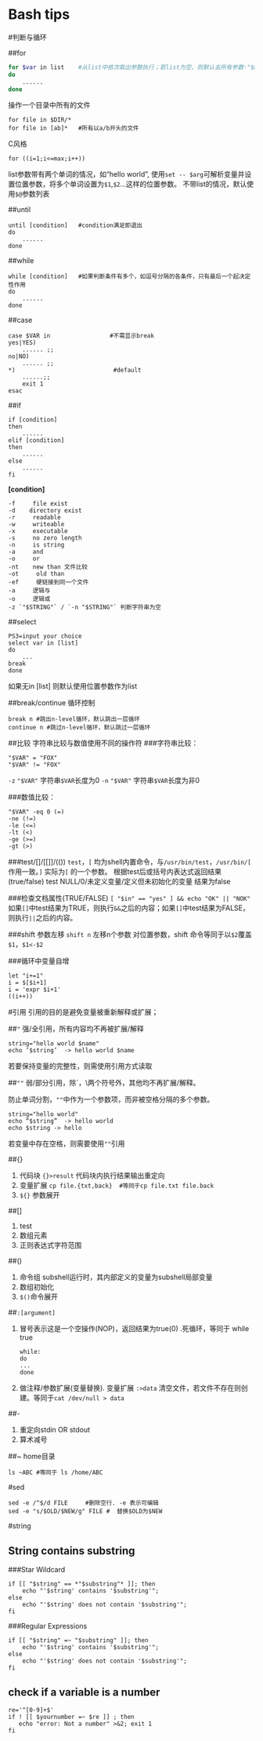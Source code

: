 Bash tips
=========
#判断与循环

##for
```sh
for $var in list    #从list中依次取出参数执行；若list为空，则默认去所有参数·"$@")·
do
	......
done
```
操作一个目录中所有的文件
```
for file in $DIR/*
for file in [ab]*   #所有以a/b开头的文件
```
C风格
```
for ((i=1;i<=max;i++))
```
list参数带有两个单词的情况，如“hello world”, 使用`set -- $arg`可解析变量并设置位置参数，将多个单词设置为`$1`,`$2`...这样的位置参数。
不带list的情况，默认使用`$@`参数列表

##until
```
until [condition]   #condition满足即退出
do
	......
done
```

##while
```
while [condition]   #如果判断条件有多个，如逗号分隔的各条件，只有最后一个起决定性作用
do
	......
done
```

##case
```
case $VAR in                 #不需显示break
yes|YES)
    ...... ;;
no|NO)
    ...... ;;
*)                            #default
    ......;;
    exit 1
esac
```

##if
```
if [condition]
then
	......
elif [condition]
then
	......
else
	......
fi
```
**[condition]**
```
-f     file exist
-d    directory exist
-r     readable
-w     writeable
-x     executable
-s     no zero length
-n     is string
-a     and
-o     or
-nt    new than 文件比较
-ot     old than
-ef     硬链接到同一个文件
-a     逻辑与
-o     逻辑或
-z `"$STRING"` / `-n "$STRING"` 判断字符串为空
```

##select
```
PS3=input your choice
select var in [list]
do
	...
break
done
```
如果无in [list] 则默认使用位置参数作为list

##break/continue
循环控制
```
break n #跳出n-level循环，默认跳出一层循环
continue n #跳过n-level循环，默认跳过一层循环
```

##比较
字符串比较与数值使用不同的操作符
###字符串比较：
```
"$VAR" = "FOX"     
"$VAR" != "FOX"
```
`-z` `"$VAR"` 字符串`$VAR`长度为0
`-n` `"$VAR"` 字符串`$VAR`长度为非0


###数值比较：
```
"$VAR" -eq 0 (=)     
-ne (!=)     
-le (<=)     
-lt (<)     
-ge (>=)     
-gt (>)     
```
###test/[]/[[]]/(())
`test`，`[` 均为shell内置命令，与`/usr/bin/test`，`/usr/bin/[` 作用一致。`]` 实际为`[` 的一个参数。
根据test后或括号内表达式返回结果(true/false)
test NULL/0/未定义变量/定义但未初始化的变量 结果为false

###检查文档属性(TRUE/FALSE)
```[ "$in" == "yes" ] && echo "OK" || "NOK"```
如果`[]`中test结果为TRUE，则执行`&&`之后的内容；如果`[]`中test结果为FALSE，则执行`||`之后的内容。

###shift 参数左移
```shift n``` 左移n个参数
对位置参数，shift 命令等同于以`$2`覆盖`$1`，`$1<-$2`

###循环中变量自增
```
let "i+=1"     
i = $[$i+1]     
i = 'expr $i+1'  
((i++))
```


#引用
引用的目的是避免变量被重新解释或扩展；

##`"` 
强/全引用，所有内容均不再被扩展/解释
```
string="hello world $name"
echo ‘$string’  -> hello world $name
```
若要保持变量的完整性，则需使用引用方式读取

##`""`
弱/部分引用，除`，\两个符号外，其他均不再扩展/解释。


防止单词分割，`""`中作为一个参数项，而非被空格分隔的多个参数。
```
string="hello world"
echo “$string”  -> hello world
echo $string -> hello
```
若变量中存在空格，则需要使用`""`引用

##{} 
1. 代码块
          `{}>result` 代码块内执行结果输出重定向
2. 变量扩展
          `cp file.{txt,back}  #等同于cp file.txt file.back`
3. `${}` 参数展开

##[]
1. test
2. 数组元素
3. 正则表达式字符范围

##()
1. 命令组  subshell运行时，其内部定义的变量为subshell局部变量
2. 数组初始化
3. `$()`命令展开

##`:[argument]`
1. 冒号表示这是一个空操作(NOP)，返回结果为true(0) .死循环，等同于 while true
	```
	while:
	do
	...
	done
	```
2. 做注释/参数扩展(变量替换). 变量扩展
          `:>data`
          清空文件，若文件不存在则创建。等同于`cat /dev/null > data`

##-
1. 重定向stdin OR stdout
2. 算术减号

##~
home目录
```
ls ~ABC #等同于 ls /home/ABC
```

#sed
```
sed -e /^$/d FILE     #删除空行. -e 表示可编辑
sed -e "s/$OLD/$NEW/g" FILE #  替换$OLD为$NEW
```

#string
## String contains substring
###Star Wildcard
```
if [[ "$string" == *"$substring"* ]]; then
    echo "'$string' contains '$substring'";
else
    echo "'$string' does not contain '$substring'";
fi
```

###Regular Expressions
```
if [[ "$string" =~ "$substring" ]]; then
    echo "'$string' contains '$substring'";
else
    echo "'$string' does not contain '$substring'";
fi
```
## check if a variable is a number
```
re='^[0-9]+$'
if ! [[ $yournumber =~ $re ]] ; then
   echo "error: Not a number" >&2; exit 1
fi
```




